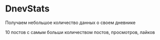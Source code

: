 # DnevStats
Получаем небольшое количество данных о своем дневнике

10 постов с самым больши количеством постов, просмотров, лайков
